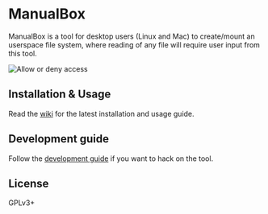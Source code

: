 # ManualBox

ManualBox is a tool for desktop users (Linux and Mac) to create/mount an userspace file system, where reading
of any file will require user input from this tool.

![Allow or deny access](https://kushaldas.in/images/simple_manualbox2.gif)

## Installation & Usage

Read the [wiki](https://github.com/kushaldas/manualbox/wiki) for the latest installation and usage guide.

## Development guide

Follow the [development guide](development.md) if you want to hack on the tool.

## License

GPLv3+
